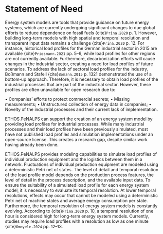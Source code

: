 # Statement of Need

Energy system models are tools that provide guidance on future energy systems, which are currently undergoing significant changes to due global efforts to reduce dependence on fossil fuels {cite}`Prina.2020` p. 1. However, building long-term models with high spatial and temporal resolution and transparent input data remains a challenge {cite}`Prina.2020` p. 12. For instance, historical load profiles for the German industrial sector in 2015 are available {cite}`Priesmann.2021` pp. 5–6, while load profiles for other regions are not currently available. Furthermore, decarbonization efforts will cause changes in the industrial sector, creating a need for load profiles of future scenarios. To address the lack of sectoral load profiles for the industry, Boßmann and Stafell {cite}`Bomann.2015` p. 1321 demonstrated the use of a bottom-up approach. Therefore, it is necessary to obtain load profiles of the industrial processes that are part of the industrial sector. However, these profiles are often unavailable for open research due to:

• Companies’ efforts to protect commercial secrets;
• Missing measurements;
• Unstructured collection of energy data in companies;
• Novelty of the industrial processes and their current lack of implementation.

ETHOS.PeNALPS can support the creation of an energy system model by providing load profiles for industrial processes. While many industrial processes and their load profiles have been previously simulated, most have not published load profiles and simulation implementations under an open-source license. This creates a research gap, despite similar work having already been done.

ETHOS.PeNALPS provides modeling capabilities to simulate load profiles of individual production equipment and the logistics between them in a network. Fluctuations of individual production equipment are modeled using a deterministic Petri net of states. The level of detail and temporal resolution of the load profile model depends on the production process features, the level of detail in the process description, and the available input data. To ensure the suitability of a simulated load profile for each energy system model, it is necessary to evaluate its temporal resolution. At lower temporal resolutions, effects may occur that cannot be modeled using a deterministic Petri net of machine states and average energy consumption per state. Furthermore, the temporal resolution of energy system models is constantly evolving. According to {cite}`Prina.2020` p. 10, a temporal resolution of one hour is considered high for long-term energy system models. Currently, studies may require load profiles with a resolution as low as one minute {cite}`Omoyele.2024` pp. 12–13.
